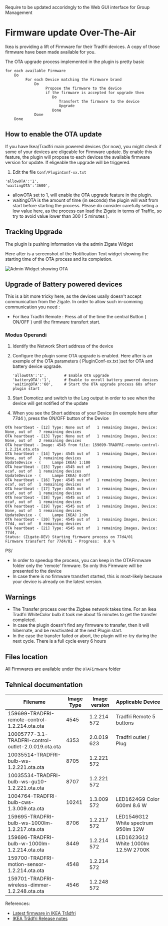
Require to be updated accoridngly to the Web GUI interface for Group Management

# Firmware update Over-The-Air

Ikea is providing a lift of Firmware for their Tradfri devices. A copy of those firmware have been made available for you.

The OTA upgrade process implemented in the plugin is pretty basic

```
for each available Firmware
    Do
         For each Device matching the Firmware brand
             Do
                  Propose the firmware to the device
                  if the firmware is accepted for upgrade then
                     Do 
                        Transfert the firmware to the device
                        Upgrade
                     Done
             Done
    Done
```  

## How to enable the OTA update

If you have Ikea/Tradfri main powered devices (for now), you might check if some of your devices are eligeable for Firmware update.
By enable this feature, the plugin will propose to each devices the available firmware version for update. If eligeable the upgrade will be triggered.

1. Edit the file `Conf/PluginConf-xx.txt`

  ```
  'allowOTA':'1',
  'waitingOTA':'3600',
  ```

  * allowOTA set to 1, will enable the OTA upgrade feature in the plugin.
  * waitingOTA is the amount of time (in seconds) the plugin will wait from start before starting the process. Please do consider carefully seting a low value here, as the process can load the Zigate in terms of Traffic, so try to avoid value lower than 300 ( 5 minutes ).
  
## Tracking Upgrade

The plugin is pushing information via the admin Zigate Widget

Here after is a screenshot of the Notification Text widget showing the starting time of the OTA process and its completion.

![Admin Widget showing OTA](https://github.com/pipiche38/Domoticz-Zigate-Wiki/blob/master/Images/OTAu.png)

## Upgrade of Battery powered devices

This is a bit more tricky here, as the devices usally doesn't accept communication from the Zigate. In order to allow such in-comming communication you need :

- For Ikea Tradfri Remote : Press all of the time the central Button ( ON/OFF ) until the firmware transfert start.


### Modus Operandi

1. Identify the Network Short address of the device
1. Configure the plugin some OTA upgrade is enabled.
   Here after is an exemple of the OTA parameters ( PluginConf-xx.txt )set for OTA and battery device upgrade.
   
    ```
    'allowOTA':'1',        # Enable OTA upgrade
    'batteryOTA':'1',      # Enable to enroll battery powered devices
    'waitingOTA':'60',     # Start the OTA upgrade process 60s after plugin start
    ```
    
1. Start Domoticz and switch to the Log output in order to see when the device will get notified of the update
1. When you see the Short address of your Device (in exemple here after 77d4 ), press the ON/OFF button of the Device

```
OTA heartbeat - [12] Type: None out of   1 remaining Images, Device: None, out of   ? remaining devices
OTA heartbeat - [13] Type: None out of   1 remaining Images, Device: None, out of   2 remaining devices
OTA heartbeat - Image: 4545 from file: 159699-TRADFRI-remote-control-1.2.214.ota.ota
OTA heartbeat - [14] Type: 4545 out of   1 remaining Images, Device: None, out of   2 remaining devices
UpdateDevice - (     Lampe IKEA) 1:100
OTA heartbeat - [15] Type: 4545 out of   1 remaining Images, Device: ecaf, out of   1 remaining devices
UpdateDevice - (     Lampe IKEA) 0:Off
OTA heartbeat - [16] Type: 4545 out of   1 remaining Images, Device: ecaf, out of   1 remaining devices
OTA heartbeat - [17] Type: 4545 out of   1 remaining Images, Device: ecaf, out of   1 remaining devices
OTA heartbeat - [18] Type: 4545 out of   1 remaining Images, Device: ecaf, out of   1 remaining devices
OTA heartbeat - [19] Type: 4545 out of   1 remaining Images, Device: None, out of   1 remaining devices
UpdateDevice - (     Lampe IKEA) 1:On
OTA heartbeat - [20] Type: 4545 out of   1 remaining Images, Device: 77d4, out of   0 remaining devices
OTA heartbeat - [21] Type: 4545 out of   1 remaining Images, Device: 77d4, 
Status: (Zigate-DEV) Starting firmware process on 77d4/01
Firmware transfert for 77d4/01 - Progress:  0.0 %
```

PS/
* In order to speedup the process, you can keep in the OTAFirmware folder only the 'remote' firmware. So only this Firmware will be presented to the device
* In case there is no firmware transfert started, this is most-likely because your device is already on the latest version.


## Warnings

* The Transfer process over the Zigbee network takes time. For an Ikea Tradfri WhiteColor bulb it took me about 15 minutes to get the transfer completed.
* In case the plugin doesn't find any firmware to transfer, then it will hibernate, and be reactivated at the next Plugin start.
* In the case the transfer failed or abort, the plugin will re-try during the next cycle. There is a full cycle every 6 hours

## Files location

All Firmwares are available under the `OTAFirmware` folder

## Tehnical documentation

| Filename                                             | Image Type | Image version | Applicable Device |
| --------                                             | ---------- | ------------- | ----------------- |
| 159699-TRADFRI-remote-control-1.2.214.ota.ota        | 4545       |  1.2.214 572   | Tradfri Remote 5 buttons |
| 10005777-3.1-TRADFRI-control-outlet-2.0.019.ota.ota  | 4353       |  2.0.019 623   | Tradfri outlet / Plug    |
| 10035514-TRADFRI-bulb-ws-1.2.221.ota.ota             | 8705       |  1.2.221 572   |                          |
| 10035534-TRADFRI-bulb-ws-gu10-1.2.221.ota.ota        | 8707       |  1.2.221 572   |                          |           
| 1004764-TRADFRI-bulb-cws-1.3.009.ota.ota             | 10241      |  1.3.009 572   | LED1624G9 Color 600ml 8.6 W |
| 159695-TRADFRI-bulb-ws-1000lm-1.2.217.ota.ota        | 8706       |  1.2.217 572   | LED1546G12 White spectrum  950lm 12W |
| 159696-TRADFRI-bulb-w-1000lm-1.2.214.ota.ota         | 8449       |  1.2.214 572   | LED1623G12 White 1000lm 12.5W 2700K  |
| 159700-TRADFRI-motion-sensor-1.2.214.ota.ota         | 4548       |  1.2.214 572   |                          |
| 159701-TRADFRI-wireless-dimmer-1.2.248.ota.ota       | 4546       |  1.2.248 572   |                          |


References:
- [Latest firmware in IKEA Trådfri](https://www.reddit.com/r/tradfri/comments/8c29rm/latest_firmware_in_ikea_tr%C3%A5dfri/ )
- [IKEA Trådfri Release notes](https://ww8.ikea.com/ikeahomesmart/releasenotes/releasenotes.html)
